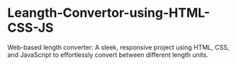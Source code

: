 # Leangth-Convertor-using-HTML-CSS-JS
Web-based length converter: A sleek, responsive project using HTML, CSS, and JavaScript to effortlessly convert between different length units.
